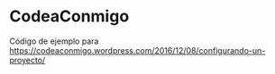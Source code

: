 # CodeaConmigo

Código de ejemplo para https://codeaconmigo.wordpress.com/2016/12/08/configurando-un-proyecto/
